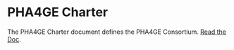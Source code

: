 # PHA4GE Charter

The PHA4GE Charter document defines the PHA4GE Consortium. [Read the Doc](https://docs.google.com/document/d/1OFLjePZjKo3HK8TaLTkaubOFEhKiGUJ3cDwRuX9_RJ8/edit?usp=sharing).

